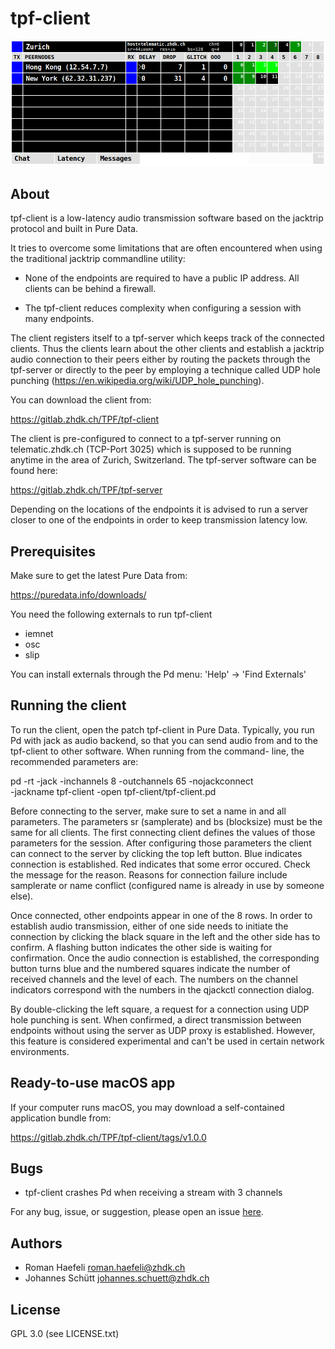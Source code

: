 tpf-client
==========

![alt text](tpf-client.png "tpf-client")

About
-----

tpf-client is a low-latency audio transmission software based
on the jacktrip protocol and built in Pure Data.

It tries to overcome some limitations that are often encountered
when using the traditional jacktrip commandline utility:

 * None of the endpoints are required to have a public IP address.
   All clients can be behind a firewall.

 * The tpf-client reduces complexity when configuring a session
   with many endpoints.

The client registers itself to a tpf-server which keeps track
of the connected clients. Thus the clients learn about the other
clients and establish a jacktrip audio connection to their
peers either by routing the packets through the tpf-server or
directly to the peer by employing a technique called UDP hole
punching (https://en.wikipedia.org/wiki/UDP_hole_punching).

You can download the client from:

  https://gitlab.zhdk.ch/TPF/tpf-client

The client is pre-configured to connect to a tpf-server
running on telematic.zhdk.ch (TCP-Port 3025) which is supposed
to be running anytime in the area of Zurich, Switzerland. The
tpf-server software can be found here:

  https://gitlab.zhdk.ch/TPF/tpf-server

Depending on the locations of the endpoints it is advised to
run a server closer to one of the endpoints in order to
keep transmission latency low.


Prerequisites
-------------

Make sure to get the latest Pure Data from:

  https://puredata.info/downloads/

You need the following externals to run tpf-client
  * iemnet
  * osc
  * slip

You can install externals through the Pd menu:
'Help' -> 'Find Externals'


Running the client
------------------

To run the client, open the patch tpf-client in Pure Data. Typically,
you run Pd with jack as audio backend, so that you can send audio from
and to the tpf-client to other software. When running from the command-
line, the recommended parameters are:

  pd -rt -jack -inchannels 8 -outchannels 65 -nojackconnect \
     -jackname tpf-client -open tpf-client/tpf-client.pd

Before connecting to the server, make sure to set a name in <Location>
and all parameters. The parameters sr (samplerate) and bs (blocksize)
must be the same for all clients. The first connecting client defines
the values of those parameters for the session. After configuring those
parameters the client can connect to the server by clicking the top
left button. Blue indicates connection is established. Red indicates that
some error occured. Check the message for the reason. Reasons for connection
failure include samplerate or name conflict (configured name is already in
use by someone else).

Once connected, other endpoints appear in one of the 8 rows. In order to
establish audio transmission, either of one side needs to initiate the
connection by clicking the black square in the left and the other side
has to confirm. A flashing button indicates the other side is waiting
for confirmation. Once the audio connection is established, the
corresponding button turns blue and the numbered squares indicate the
number of received channels and the level of each. The numbers on the
channel indicators correspond with the numbers in the qjackctl connection
dialog.

By double-clicking the left square, a request for a connection using
UDP hole punching is sent. When confirmed, a direct transmission between
endpoints without using the server as UDP proxy is established. However,
this feature is considered experimental and can't be used in certain
network environments.


Ready-to-use macOS app
----------------------

If your computer runs macOS, you may download a self-contained
application bundle from:

  https://gitlab.zhdk.ch/TPF/tpf-client/tags/v1.0.0


Bugs
----

  * tpf-client crashes Pd when receiving a stream with 3 channels

For any bug, issue, or suggestion, please open an issue [here](https://github.com/reduzent/tpf-client/issues).


Authors
-------

  * Roman Haefeli <roman.haefeli@zhdk.ch>
  * Johannes Schütt <johannes.schuett@zhdk.ch>


License
-------

  GPL 3.0 (see LICENSE.txt)

